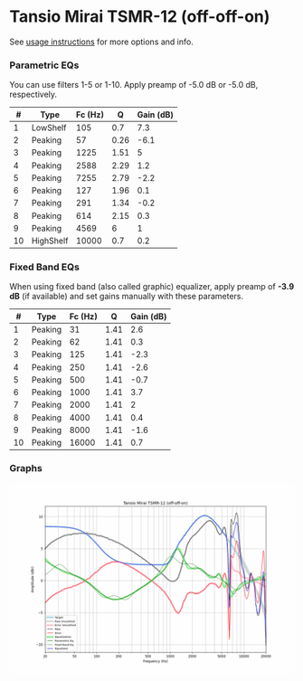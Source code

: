 # Tansio Mirai TSMR-12 (off-off-on)
See [usage instructions](https://github.com/jaakkopasanen/AutoEq#usage) for more options and info.

### Parametric EQs
You can use filters 1-5 or 1-10. Apply preamp of -5.0 dB or -5.0 dB, respectively.

|   # | Type      |   Fc (Hz) |    Q |   Gain (dB) |
|-----|-----------|-----------|------|-------------|
|   1 | LowShelf  |       105 | 0.7  |         7.3 |
|   2 | Peaking   |        57 | 0.26 |        -6.1 |
|   3 | Peaking   |      1225 | 1.51 |         5   |
|   4 | Peaking   |      2588 | 2.29 |         1.2 |
|   5 | Peaking   |      7255 | 2.79 |        -2.2 |
|   6 | Peaking   |       127 | 1.96 |         0.1 |
|   7 | Peaking   |       291 | 1.34 |        -0.2 |
|   8 | Peaking   |       614 | 2.15 |         0.3 |
|   9 | Peaking   |      4569 | 6    |         1   |
|  10 | HighShelf |     10000 | 0.7  |         0.2 |

### Fixed Band EQs
When using fixed band (also called graphic) equalizer, apply preamp of **-3.9 dB** (if available) and set gains manually with these parameters.

|   # | Type    |   Fc (Hz) |    Q |   Gain (dB) |
|-----|---------|-----------|------|-------------|
|   1 | Peaking |        31 | 1.41 |         2.6 |
|   2 | Peaking |        62 | 1.41 |         0.3 |
|   3 | Peaking |       125 | 1.41 |        -2.3 |
|   4 | Peaking |       250 | 1.41 |        -2.6 |
|   5 | Peaking |       500 | 1.41 |        -0.7 |
|   6 | Peaking |      1000 | 1.41 |         3.7 |
|   7 | Peaking |      2000 | 1.41 |         2   |
|   8 | Peaking |      4000 | 1.41 |         0.4 |
|   9 | Peaking |      8000 | 1.41 |        -1.6 |
|  10 | Peaking |     16000 | 1.41 |         0.7 |

### Graphs
![](./Tansio%20Mirai%20TSMR-12%20(off-off-on).png)
